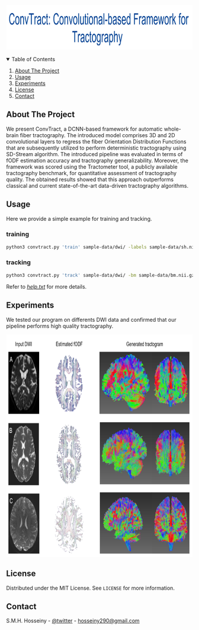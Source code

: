 <!-- PROJECT LOGO -->
<br />
<p align="center">
    <img src="figures/title.PNG" alt="Logo" width="900" height="120">
</p>

<!-- TABLE OF CONTENTS -->
<details open="open">
  <summary>Table of Contents</summary>
  <ol>
    <li><a href="#about-the-project">About The Project</a></li>
    <li><a href="#usage">Usage</a></li>
    <li><a href="#experiments">Experiments</a></li>
    <li><a href="#license">License</a></li>
    <li><a href="#contact">Contact</a></li>
  </ol>
</details>


<!-- ABOUT THE PROJECT -->
## About The Project

We present ConvTract, a DCNN-based framework for automatic whole-brain fiber tractography. The introduced model comprises 3D and 2D convolutional layers to regress the fiber Orientation Distribution Functions that are subsequently utilized to perform deterministic tractography using SD-Stream algorithm. The introduced pipeline was evaluated in terms of fODF estimation accuracy and tractography generalizability. Moreover, the framework was scored using the Tractometer tool, a publicly available tractography benchmark, for quantitative assessment of tractography quality. The obtained results showed that this approach outperforms classical and current state-of-the-art data-driven tractography algorithms.





<!-- USAGE  -->
## Usage
Here we provide a simple example for training and tracking.
### training
 ```sh
python3 convtract.py 'train' sample-data/dwi/ -labels sample-data/sh.nii.gz -bm sample-data/bm.nii.gz -wm sample-data/wm.nii.gz -save_dir ./
 ```
### tracking
 ```sh
python3 convtract.py 'track' sample-data/dwi/ -bm sample-data/bm.nii.gz -wm sample-data/wm.nii.gz -trained_model_dir ConvTract.hdf5 
```

Refer to _[help.txt](help.txt)_ for more details.


<!-- EXPERIMENTS -->
## Experiments

We tested our program on differents DWI data and confirmed that our pipeline performs high quality tractography.
<p align="center">
    <img src="figures/1.PNG" alt="Logo" width="800" height="600">
</p>



<!-- LICENSE -->
## License

Distributed under the MIT License. See `LICENSE` for more information.




<!-- CONTACT -->
## Contact

S.M.H. Hosseiny - [@twitter](https://twitter.com/sotospeakk?s=09) - hosseiny290@gmail.com



